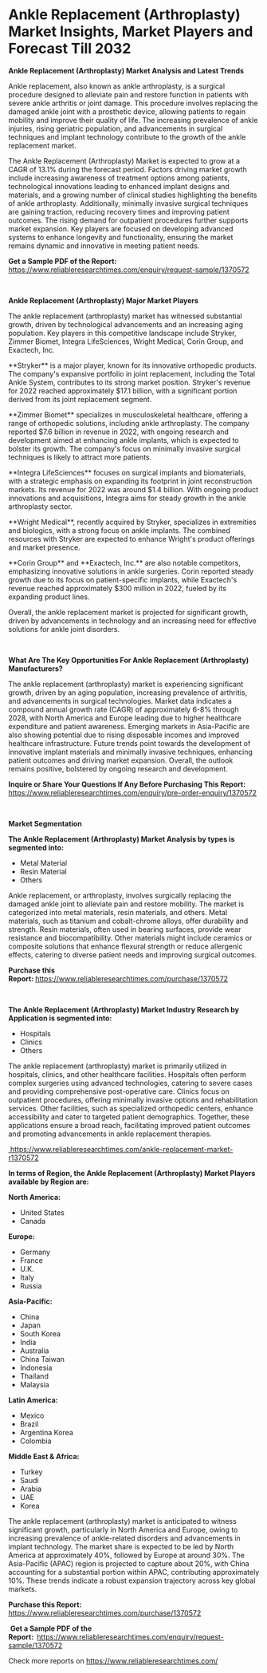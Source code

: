 <p><h1>Ankle Replacement (Arthroplasty) Market Insights, Market Players and Forecast Till 2032</h1></p><p><strong>Ankle Replacement (Arthroplasty) Market Analysis and Latest Trends</strong></p>
<p><p>Ankle replacement, also known as ankle arthroplasty, is a surgical procedure designed to alleviate pain and restore function in patients with severe ankle arthritis or joint damage. This procedure involves replacing the damaged ankle joint with a prosthetic device, allowing patients to regain mobility and improve their quality of life. The increasing prevalence of ankle injuries, rising geriatric population, and advancements in surgical techniques and implant technology contribute to the growth of the ankle replacement market.</p><p>The Ankle Replacement (Arthroplasty) Market is expected to grow at a CAGR of 13.1% during the forecast period. Factors driving market growth include increasing awareness of treatment options among patients, technological innovations leading to enhanced implant designs and materials, and a growing number of clinical studies highlighting the benefits of ankle arthroplasty. Additionally, minimally invasive surgical techniques are gaining traction, reducing recovery times and improving patient outcomes. The rising demand for outpatient procedures further supports market expansion. Key players are focused on developing advanced systems to enhance longevity and functionality, ensuring the market remains dynamic and innovative in meeting patient needs.</p></p>
<p><strong>Get a Sample PDF of the Report:&nbsp;</strong> <a href="https://www.reliableresearchtimes.com/enquiry/request-sample/1370572?utm_campaign=3031&utm_medium=2&utm_source=Github&utm_content=ia&utm_term=22032025&utm_id=ankle-replacement-arthroplasty">https://www.reliableresearchtimes.com/enquiry/request-sample/1370572</a></p>
<p>&nbsp;</p>
<p><strong>Ankle Replacement (Arthroplasty) Major Market Players</strong></p>
<p><p>The ankle replacement (arthroplasty) market has witnessed substantial growth, driven by technological advancements and an increasing aging population. Key players in this competitive landscape include Stryker, Zimmer Biomet, Integra LifeSciences, Wright Medical, Corin Group, and Exactech, Inc.</p><p>**Stryker** is a major player, known for its innovative orthopedic products. The company's expansive portfolio in joint replacement, including the Total Ankle System, contributes to its strong market position. Stryker's revenue for 2022 reached approximately $17.1 billion, with a significant portion derived from its joint replacement segment.</p><p>**Zimmer Biomet** specializes in musculoskeletal healthcare, offering a range of orthopedic solutions, including ankle arthroplasty. The company reported $7.6 billion in revenue in 2022, with ongoing research and development aimed at enhancing ankle implants, which is expected to bolster its growth. The company's focus on minimally invasive surgical techniques is likely to attract more patients.</p><p>**Integra LifeSciences** focuses on surgical implants and biomaterials, with a strategic emphasis on expanding its footprint in joint reconstruction markets. Its revenue for 2022 was around $1.4 billion. With ongoing product innovations and acquisitions, Integra aims for steady growth in the ankle arthroplasty sector.</p><p>**Wright Medical**, recently acquired by Stryker, specializes in extremities and biologics, with a strong focus on ankle implants. The combined resources with Stryker are expected to enhance Wright's product offerings and market presence.</p><p>**Corin Group** and **Exactech, Inc.** are also notable competitors, emphasizing innovative solutions in ankle surgeries. Corin reported steady growth due to its focus on patient-specific implants, while Exactech's revenue reached approximately $300 million in 2022, fueled by its expanding product lines.</p><p>Overall, the ankle replacement market is projected for significant growth, driven by advancements in technology and an increasing need for effective solutions for ankle joint disorders.</p></p>
<p>&nbsp;</p>
<p><strong>What Are The Key Opportunities For Ankle Replacement (Arthroplasty) Manufacturers?</strong></p>
<p><p>The ankle replacement (arthroplasty) market is experiencing significant growth, driven by an aging population, increasing prevalence of arthritis, and advancements in surgical technologies. Market data indicates a compound annual growth rate (CAGR) of approximately 6-8% through 2028, with North America and Europe leading due to higher healthcare expenditure and patient awareness. Emerging markets in Asia-Pacific are also showing potential due to rising disposable incomes and improved healthcare infrastructure. Future trends point towards the development of innovative implant materials and minimally invasive techniques, enhancing patient outcomes and driving market expansion. Overall, the outlook remains positive, bolstered by ongoing research and development.</p></p>
<p><strong>Inquire or Share Your Questions If Any Before Purchasing This Report:</strong> <a href="https://www.reliableresearchtimes.com/enquiry/pre-order-enquiry/1370572?utm_campaign=3031&utm_medium=2&utm_source=Github&utm_content=ia&utm_term=22032025&utm_id=ankle-replacement-arthroplasty">https://www.reliableresearchtimes.com/enquiry/pre-order-enquiry/1370572</a></p>
<p>&nbsp;</p>
<p><strong>Market Segmentation</strong></p>
<p><strong>The Ankle Replacement (Arthroplasty) Market Analysis by types is segmented into:</strong></p>
<p><ul><li>Metal Material</li><li>Resin Material</li><li>Others</li></ul></p>
<p><p>Ankle replacement, or arthroplasty, involves surgically replacing the damaged ankle joint to alleviate pain and restore mobility. The market is categorized into metal materials, resin materials, and others. Metal materials, such as titanium and cobalt-chrome alloys, offer durability and strength. Resin materials, often used in bearing surfaces, provide wear resistance and biocompatibility. Other materials might include ceramics or composite solutions that enhance flexural strength or reduce allergenic effects, catering to diverse patient needs and improving surgical outcomes.</p></p>
<p><strong>Purchase this Report:&nbsp;</strong><a href="https://www.reliableresearchtimes.com/purchase/1370572?utm_campaign=3031&utm_medium=2&utm_source=Github&utm_content=ia&utm_term=22032025&utm_id=ankle-replacement-arthroplasty">https://www.reliableresearchtimes.com/purchase/1370572</a></p>
<p>&nbsp;</p>
<p><strong>The Ankle Replacement (Arthroplasty) Market Industry Research by Application is segmented into:</strong></p>
<p><ul><li>Hospitals</li><li>Clinics</li><li>Others</li></ul></p>
<p><p>The ankle replacement (arthroplasty) market is primarily utilized in hospitals, clinics, and other healthcare facilities. Hospitals often perform complex surgeries using advanced technologies, catering to severe cases and providing comprehensive post-operative care. Clinics focus on outpatient procedures, offering minimally invasive options and rehabilitation services. Other facilities, such as specialized orthopedic centers, enhance accessibility and cater to targeted patient demographics. Together, these applications ensure a broad reach, facilitating improved patient outcomes and promoting advancements in ankle replacement therapies.</p></p>
<p><a href="https://www.reliableresearchtimes.com/ankle-replacement-market-r1370572?utm_campaign=3031&utm_medium=2&utm_source=Github&utm_content=ia&utm_term=22032025&utm_id=ankle-replacement-arthroplasty">&nbsp;https://www.reliableresearchtimes.com/ankle-replacement-market-r1370572</a></p>
<p><strong>In terms of Region, the Ankle Replacement (Arthroplasty) Market Players available by Region are:</strong></p>
<p>
    <p> <strong> North America: </strong>
        <ul>
            <li>United States</li>
            <li>Canada</li>
        </ul>
        </p> 
    <p> <strong> Europe: </strong>
        <ul>
            <li>Germany</li>
            <li>France</li>
            <li>U.K.</li>
            <li>Italy</li>
            <li>Russia</li>
        </ul>
        </p> 
    <p> <strong> Asia-Pacific: </strong>
        <ul>
            <li>China</li>
            <li>Japan</li>
            <li>South Korea</li>
            <li>India</li>
            <li>Australia</li>
            <li>China Taiwan</li>
            <li>Indonesia</li>
            <li>Thailand</li>
            <li>Malaysia</li>
        </ul>
        </p> 
    <p> <strong> Latin America: </strong>
        <ul>
            <li>Mexico</li>
            <li>Brazil</li>
            <li>Argentina Korea</li>
            <li>Colombia</li>
        </ul>
        </p> 
    <p> <strong> Middle East & Africa: </strong>
        <ul>
            <li>Turkey</li>
            <li>Saudi</li>
            <li>Arabia</li>
            <li>UAE</li>
            <li>Korea</li>
        </ul>
    </p>
    </p>
<p><p>The ankle replacement (arthroplasty) market is anticipated to witness significant growth, particularly in North America and Europe, owing to increasing prevalence of ankle-related disorders and advancements in implant technology. The market share is expected to be led by North America at approximately 40%, followed by Europe at around 30%. The Asia-Pacific (APAC) region is projected to capture about 20%, with China accounting for a substantial portion within APAC, contributing approximately 10%. These trends indicate a robust expansion trajectory across key global markets.</p></p>
<p><strong>Purchase this Report: </strong><a href="https://www.reliableresearchtimes.com/purchase/1370572?utm_campaign=3031&utm_medium=2&utm_source=Github&utm_content=ia&utm_term=22032025&utm_id=ankle-replacement-arthroplasty">https://www.reliableresearchtimes.com/purchase/1370572</a></p>
<p>&nbsp;<strong>Get a Sample PDF of the Report:&nbsp;&nbsp;</strong><a href="https://www.reliableresearchtimes.com/enquiry/request-sample/1370572?utm_campaign=3031&utm_medium=2&utm_source=Github&utm_content=ia&utm_term=22032025&utm_id=ankle-replacement-arthroplasty">https://www.reliableresearchtimes.com/enquiry/request-sample/1370572</a></p>
<p><strong></strong></p>
<p>Check more reports on <a href="https://www.reliableresearchtimes.com/?utm_campaign=3031&utm_medium=2&utm_source=Github&utm_content=ia&utm_term=22032025&utm_id=ankle-replacement-arthroplasty">https://www.reliableresearchtimes.com/</a></p>
